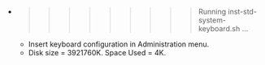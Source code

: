 * >>>>>>>>> Running inst-std-system-keyboard.sh ...
  * Insert keyboard configuration in Administration menu.
  * Disk size = 3921760K. Space Used = 4K.
